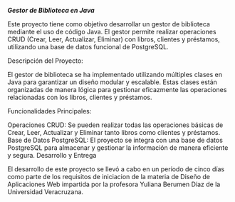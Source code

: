 ***Gestor de Biblioteca en Java***

Este proyecto tiene como objetivo desarrollar un gestor de biblioteca mediante el uso de código Java. El gestor permite realizar operaciones CRUD (Crear, Leer, Actualizar, Eliminar) con libros, clientes y préstamos, utilizando una base de datos funcional de PostgreSQL.

Descripción del Proyecto:

El gestor de biblioteca se ha implementado utilizando múltiples clases en Java para garantizar un diseño modular y escalable. Estas clases están organizadas de manera lógica para gestionar eficazmente las operaciones relacionadas con los libros, clientes y préstamos.

Funcionalidades Principales:

Operaciones CRUD: Se pueden realizar todas las operaciones básicas de Crear, Leer, Actualizar y Eliminar tanto libros como clientes y préstamos.
Base de Datos PostgreSQL: El proyecto se integra con una base de datos PostgreSQL para almacenar y gestionar la información de manera eficiente y segura.
Desarrollo y Entrega

El desarrollo de este proyecto se llevó a cabo en un período de cinco días como parte de los requisitos de iniciacion de la materia de Diseño de Aplicaciones Web impartida por la profesora Yuliana Berumen Díaz de la Universidad Veracruzana.
